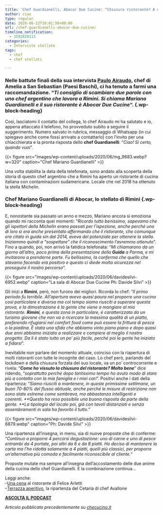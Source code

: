 ```yaml
---
title: 'Chef Guardianelli, Abocar Due Cucine: “Chiusura ristorante? A me ha fatto bene”'
author: ciao
type: regular
date: 2020-06-22T10:01:50+00:00
url: /chef-guardianelli-abocar-due-cucine/
timeline_notification:
  - 1592820113
categories:
  - Interviste stellate
tags:
  - chef
  - chef stellati

---
```

### Nelle battute finali della sua intervista <a rel="noreferrer noopener" href="https://aleepepe.com/2020/06/01/paulo-airaudo/" target="_blank">Paulo Airaudo</a>, chef di Amelia a San Sebastian (Paesi Baschi), ci ha tenuto a farmi una raccomandazione. &#8220;_Ti consiglio di scambiare due parole con uno chef argentino che lavora a Rimini. Si chiama Mariano Guardianelli e il suo ristorante è Abocar Due Cucine_&#8220;.  {.wp-block-heading}

Così, lasciatomi il contatto del collega, lo chef Airaudo mi ha salutato e io, appena attaccato il telefono, ho provveduto subito a seguire il suggerimento. Numero salvato in rubrica, messaggio di Whatsapp (in cui spiegavo anche come fossi arrivato a contattarlo) con l&#8217;invito per una chiacchierata e la pronta risposta dello **chef Guardianelli**: &#8220;_Ciao! Sì certo, quando vuoi_&#8220;. 


{{< figure src="images/wp-content/uploads/2020/06/mg_9683.webp?w=320" caption="Chef Mariano Guardianelli" >}}


Una volta stabilita la data della telefonata, sono andato alla scoperta della storia di questo chef argentino che a Rimini ha aperto un ristorante di cucina italiana con contaminazioni sudamericane. Locale che nel 2018 ha ottenuto la stella Michelin. 

### Chef Mariano Guardianelli di Abocar, lo stellato di Rimini {.wp-block-heading}

E, nonostante sia passato un anno e mezzo, Mariano ancora si emoziona quando mi racconta quei momenti: &#8220;_Ricordo tutto benissimo, sapevamo che gli ispettori della Michelin erano passati per l&#8217;ispezione, anche perché uno di loro si era anche presentato affermando che il ristorante, che comunque era citato in guida sin dal 2014, aveva del potenziale per ottenere la stella. Iniziammo quindi a &#8220;sospettare&#8221; che il riconoscimento l&#8217;avremmo ottenuto_&#8220;. Fino a quando, poi, non arrivò la fatidica telefonata: &#8220;_Mi chiamarono da un giorno all&#8217;altro, poco prima della presentazione della **Guida** a Parma, e mi invitarono a prenderne parte. Fu bellissimo, la conferma che quello che stavamo facendo era positivo e questo ci diede molta sicurezza nel proseguire il nostro percorso_&#8220;.


{{< figure src="images/wp-content/uploads/2020/06/davidesilvi-6952.webp" caption="La sala di Abocar Due Cucine Ph: Davide Silvi" >}}


Gli inizi a **Rimini**, però, non furono dei migliori. Ricorda lo chef: &#8220;_Il primo periodo fu terribile. All&#8217;apertura avevo quasi paura nel proporre una cucina così particolare e diversa ma col tempo siamo riusciti a superare questa prova, e la dimostrazione è la gente che viene a mangiare al mio ristorante.&nbsp;**Rimini**, e questa zona in particolare, è caratterizzata da un turismo giovane che non va a ricercare la massima qualità di un piatto, preferendo rifugiarsi nel comfort food come può essere la frittura di pesce o la piadina. È stata una sfida che abbiamo vinto piano piano e dopo quasi due anni abbiamo iniziato a realizzare e compiere al meglio il nostro progetto. Da lì è stato tutto un po&#8217; più facile, perché poi la gente ha iniziato a fidarsi_&#8220;.

Inevitabile non parlare del momento attuale, coinciso con la riapertura di molti ristoranti con tutte le incognite del caso. Lo chef però, parlando del lockdown e della chiusura forzata del suo locale, va un po&#8217; controcorrente e rivela: &#8220;**_Come ho vissuto la chiusura del ristorante? Molto bene_**&#8221; dice ridendo, &#8220;_soprattutto perché dopo tantissimo tempo ho avuto modo di stare più a contatto con la mia famiglia e i miei cari_&#8220;. Positivi anche i dati della ripartenza: &#8220;_Siamo riusciti a mantenere, in queste primissime settimane, un buon 70-80% del flusso abituale, anche perché le misure di restrizione non sono state estreme come sembrava, ma abbastanza&nbsp;intelligenti e coerenti.&nbsp;**Questo ha reso possibile una buona risposta da parte della gente.&nbsp;**La tipologia del locale poi, già con tavoli distanziati e senza assembramenti in sala ha favorito il tutto.&#8221;_


{{< figure src="images/wp-content/uploads/2020/06/davidesilvi-6879.webp" caption="Ph: Davide Silvi" >}}


Una ripartenza all&#8217;insegna, in menu, sia di nuove proposte che di conferme: &#8220;_Continuo a proporre 4 percorsi degustazione: uno di carne e uno di pesce entrambi da 4 portate, poi altri da 6 e da 8 piatti. Ho deciso di mantenere la carta ma l&#8217;ho ridotta solamente a 4 piatti, quelli più classici, per proporre un&#8217;alternativa più comoda e facilmente riconoscibile al cliente._&#8220;

Proposte mutate ma sempre all&#8217;insegna dell&#8217;accostamento delle due anime della cucina dello chef Guardianelli. E la combinazione continua&#8230;

Leggi anche:  
&#8211;<a rel="noreferrer noopener" href="https://aleepepe.com/2020/06/18/ristorante-felice-arletti/" target="_blank">Una cena</a> al ristorante di Felice Arletti  
&#8211;<a rel="noreferrer noopener" href="https://aleepepe.com/2020/06/12/terrazza-cetaria-ristorante-avallone/" target="_blank">Terrazza aperitivo</a>, la ripartenza del Cetaria di chef Avallone

<p class="has-text-align-center">
  <strong><a rel="noreferrer noopener" href="https://apple.co/352xcOm" target="_blank">ASCOLTA IL PODCAST</a></strong>
</p>

_Articolo pubblicato precedentemente su <a rel="noreferrer noopener" href="https://www.checucino.it/" target="_blank">checucino.it</a>_